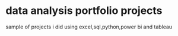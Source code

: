# data analysis portfolio projects
 sample of projects i did using excel,sql,python,power bi and tableau
